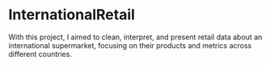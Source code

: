 # InternationalRetail
With this project, I aimed to clean, interpret, and present retail data about an international supermarket, focusing on their products and metrics across different countries. 

